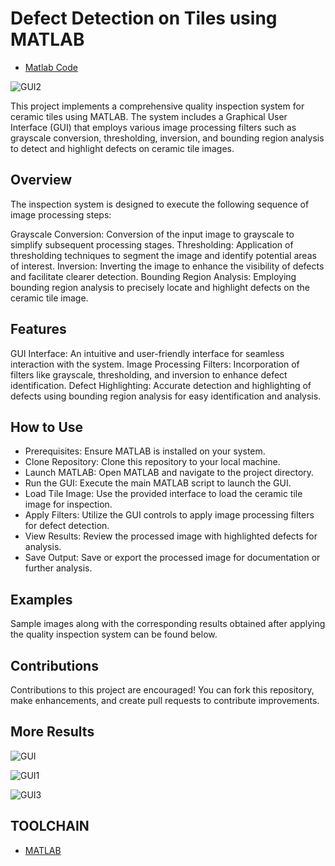 # Defect Detection on Tiles using MATLAB

- [Matlab Code](https://github.com/Adeen317/Defect-Detection-on-Tiles-MATLAB/blob/main/Ceramic_Tiles_inpection_system.m)

![GUI2](https://github.com/Adeen317/Defect-Detection-on-Tiles-MATLAB/assets/112985225/b30fb307-7948-485b-91fb-57b34fd65ef6)

This project implements a comprehensive quality inspection system for ceramic tiles using MATLAB. The system includes a Graphical User Interface (GUI) that employs various image processing filters such as grayscale conversion, thresholding, inversion, and bounding region analysis to detect and highlight defects on ceramic tile images.

## Overview
The inspection system is designed to execute the following sequence of image processing steps:

Grayscale Conversion: Conversion of the input image to grayscale to simplify subsequent processing stages.
Thresholding: Application of thresholding techniques to segment the image and identify potential areas of interest.
Inversion: Inverting the image to enhance the visibility of defects and facilitate clearer detection.
Bounding Region Analysis: Employing bounding region analysis to precisely locate and highlight defects on the ceramic tile image.
## Features
GUI Interface: An intuitive and user-friendly interface for seamless interaction with the system.
Image Processing Filters: Incorporation of filters like grayscale, thresholding, and inversion to enhance defect identification.
Defect Highlighting: Accurate detection and highlighting of defects using bounding region analysis for easy identification and analysis.
## How to Use
- Prerequisites: Ensure MATLAB is installed on your system.
- Clone Repository: Clone this repository to your local machine.
- Launch MATLAB: Open MATLAB and navigate to the project directory.
- Run the GUI: Execute the main MATLAB script to launch the GUI.
- Load Tile Image: Use the provided interface to load the ceramic tile image for inspection.
- Apply Filters: Utilize the GUI controls to apply image processing filters for defect detection.
- View Results: Review the processed image with highlighted defects for analysis.
- Save Output: Save or export the processed image for documentation or further analysis.
## Examples
Sample images along with the corresponding results obtained after applying the quality inspection system can be found below.

## Contributions
Contributions to this project are encouraged! You can fork this repository, make enhancements, and create pull requests to contribute improvements.

## More Results
![GUI](https://github.com/Adeen317/Defect-Detection-on-Tiles-MATLAB/assets/112985225/27bdc371-ac9a-43bd-9b15-30cfe5ff1318)

![GUI1](https://github.com/Adeen317/Defect-Detection-on-Tiles-MATLAB/assets/112985225/1f56aba4-aa3f-4b86-9fb1-19aa6b8d4ae2)

![GUI3](https://github.com/Adeen317/Defect-Detection-on-Tiles-MATLAB/assets/112985225/ce45182f-7996-4897-bc08-dd69b7f5c92e)


## TOOLCHAIN
- [MATLAB](https://www.mathworks.com/products/matlab.html)
